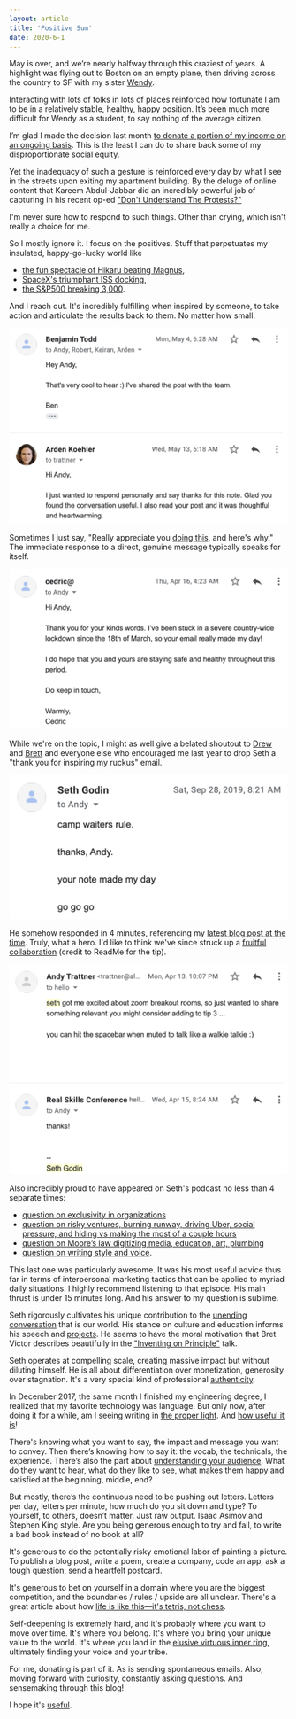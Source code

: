 ```yaml
---
layout: article
title: 'Positive Sum'
date: 2020-6-1
---
```


May is over, and we’re nearly halfway through this craziest of years. A highlight was flying out to Boston on an empty plane, then driving across the country to SF with my sister [Wendy](https://wendytrattner.com/).

Interacting with lots of folks in lots of places reinforced how fortunate I am to be in a relatively stable, healthy, happy position. It’s been much more difficult for Wendy as a student, to say nothing of the average citizen.

I’m glad I made the decision last month [to donate a portion of my income on an ongoing basis](https://andytrattner.com/giving-what-we-can). This is the least I can do to share back some of my disproportionate social equity.

Yet the inadequacy of such a gesture is reinforced every day by what I see in the streets upon exiting my apartment building. By the deluge of online content that Kareem Abdul-Jabbar did an incredibly powerful job of capturing in his recent op-ed ["Don't Understand The Protests?"](https://www.latimes.com/opinion/story/2020-05-30/dont-understand-the-protests-what-youre-seeing-is-people-pushed-to-the-edge_)

I'm never sure how to respond to such things. Other than crying, which isn't really a choice for me.

So I mostly ignore it. I focus on the positives. Stuff that perpetuates my insulated, happy-go-lucky world like
- [the fun spectacle of Hikaru beating Magnus](https://chess24.com/en/read/news/lindores-abbey-rapid-challenge-sfs-day-3-nakamura-beats-carlsen),
- [SpaceX's triumphant ISS docking](https://www.nytimes.com/2020/05/31/science/spacex-astronauts-arrival.html),
- [the S&P500 breaking 3,000](https://www.marketwatch.com/story/sp-500-index-tops-3000-for-first-time-heres-what-it-means-and-how-the-stock-market-got-here-2019-07-10).

And I reach out. It's incredibly fulfilling when inspired by someone, to take action and articulate the results back to them. No matter how small.

![](/img/80k-email.png#L)

Sometimes I just say, "Really appreciate you [doing this](https://commoncog.com/blog/career-moats-101/), and here's why." The immediate response to a direct, genuine message typically speaks for itself.

![](/img/cedric-email.png#L)

While we're on the topic, I might as well give a belated shoutout to [Drew](https://www.drewbent.com/) and [Brett](http://brettcvz.com/) and everyone else who encouraged me last year to drop Seth a "thank you for inspiring my ruckus" email.

![](/img/seth-note.png#L)

He somehow responded in 4 minutes, referencing my [latest blog post at the time](https://andytrattner.com/Two-Ws.html). Truly, what a hero. I'd like to think we've since struck up a [fruitful collaboration](https://seths.blog/zoom/) (credit to ReadMe for the tip).

![](/img/seth-zoom.png#L)

Also incredibly proud to have appeared on Seth's podcast no less than 4 separate times:
- [question on exclusivity in organizations](https://overcast.fm/+L0YWmjXmM/12:47)
- [question on risky ventures, burning runway, driving Uber, social pressure, and hiding vs making the most of a couple hours](https://overcast.fm/+L0YVBM6_k/19:36)
- [question on Moore’s law digitizing media, education, art, plumbing](https://overcast.fm/+L0YX7w7g8/20:53)
- [question on writing style and voice](https://overcast.fm/+L0YUU0rRE/16:48).

This last one was particularly awesome. It was his most useful advice thus far in terms of interpersonal marketing tactics that can be applied to myriad daily situations. I highly recommend listening to that episode. His main thrust is under 15 minutes long. And his answer to my question is sublime.

Seth rigorously cultivates his unique contribution to the [unending conversation](http://kairos.technorhetoric.net/2.1/features/brent/burke.htm) that is our world. His stance on culture and education informs his speech and [projects](https://seths.blog/2014/07/thirty-years-of-projects/). He seems to have the moral motivation that Bret Victor describes beautifully in the ["Inventing on Principle"](https://vimeo.com/36579366) talk.

Seth operates at compelling scale, creating massive impact but without diluting himself. He is all about differentiation over monetization, generosity over stagnation. It's a very special kind of professional [authenticity](https://seths.blog/2017/10/defining-authenticity/).

In December 2017, the same month I finished my engineering degree, I realized that my favorite technology was language. But only now, after doing it for a while, am I seeing writing in [the proper light](https://seths.blog/2019/06/writing-not-plastics-not-wall-street/). And [how useful it is](https://www.goodreads.com/quotes/677019-if-you-are-trying-to-decide-among-a-few-people)!

There's knowing what you want to say, the impact and message you want to convey. Then there’s knowing how to say it: the vocab, the technicals, the experience. There’s also the part about [understanding your audience](https://www.influenceatwork.com/principles-of-persuasion). What do they want to hear, what do they like to see, what makes them happy and satisfied at the beginning, middle, end?

But mostly, there’s the continuous need to be pushing out letters. Letters per day, letters per minute, how much do you sit down and type? To yourself, to others, doesn’t matter. Just raw output. Isaac Asimov and Stephen King style. Are you being generous enough to try and fail, to write a bad book instead of no book at all?

It's generous to do the potentially risky emotional labor of painting a picture. To publish a blog post, write a poem, create a company, code an app, ask a tough question, send a heartfelt postcard.

It's generous to bet on yourself in a domain where you are the biggest competition, and the boundaries / rules / upside are all unclear. There's a great article about how [life is like this&mdash;it's tetris, not chess](https://medium.com/the-mission/your-life-is-tetris-stop-playing-it-like-chess-4baac6b2750d).

Self-deepening is extremely hard, and it's probably where you want to move over time. It's where you belong. It's where you bring your unique value to the world. It's where you land in the [elusive virtuous inner ring](https://www.lewissociety.org/innerring/), ultimately finding your voice and your tribe.

For me, donating is part of it. As is sending spontaneous emails. Also, moving forward with curiosity, constantly asking questions. And sensemaking through this blog!

I hope it's [useful](http://www.paulgraham.com/useful.html).
